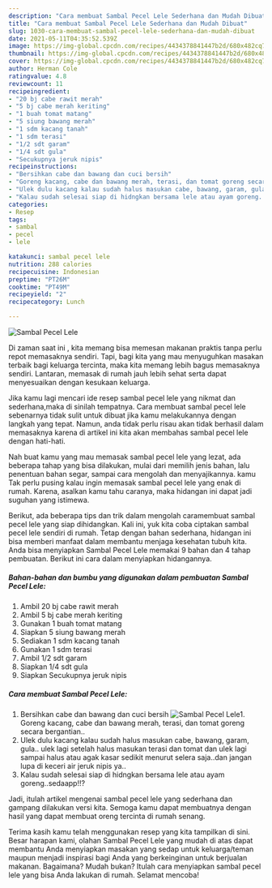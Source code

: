 ```yaml
---
description: "Cara membuat Sambal Pecel Lele Sederhana dan Mudah Dibuat"
title: "Cara membuat Sambal Pecel Lele Sederhana dan Mudah Dibuat"
slug: 1030-cara-membuat-sambal-pecel-lele-sederhana-dan-mudah-dibuat
date: 2021-05-11T04:35:52.539Z
image: https://img-global.cpcdn.com/recipes/4434378841447b2d/680x482cq70/sambal-pecel-lele-foto-resep-utama.jpg
thumbnail: https://img-global.cpcdn.com/recipes/4434378841447b2d/680x482cq70/sambal-pecel-lele-foto-resep-utama.jpg
cover: https://img-global.cpcdn.com/recipes/4434378841447b2d/680x482cq70/sambal-pecel-lele-foto-resep-utama.jpg
author: Herman Cole
ratingvalue: 4.8
reviewcount: 11
recipeingredient:
- "20 bj cabe rawit merah"
- "5 bj cabe merah keriting"
- "1 buah tomat matang"
- "5 siung bawang merah"
- "1 sdm kacang tanah"
- "1 sdm terasi"
- "1/2 sdt garam"
- "1/4 sdt gula"
- "Secukupnya jeruk nipis"
recipeinstructions:
- "Bersihkan cabe dan bawang dan cuci bersih"
- "Goreng kacang, cabe dan bawang merah, terasi, dan tomat goreng secara bergantian.."
- "Ulek dulu kacang kalau sudah halus masukan cabe, bawang, garam, gula.. ulek lagi setelah halus masukan terasi dan tomat dan ulek lagi sampai halus atau agak kasar sedikit menurut selera saja..dan jangan lupa di keceri air jeruk nipis ya.."
- "Kalau sudah selesai siap di hidngkan bersama lele atau ayam goreng..sedaapp!!?"
categories:
- Resep
tags:
- sambal
- pecel
- lele

katakunci: sambal pecel lele 
nutrition: 288 calories
recipecuisine: Indonesian
preptime: "PT26M"
cooktime: "PT49M"
recipeyield: "2"
recipecategory: Lunch

---
```



![Sambal Pecel Lele](https://img-global.cpcdn.com/recipes/4434378841447b2d/680x482cq70/sambal-pecel-lele-foto-resep-utama.jpg)

Di zaman  saat ini , kita memang bisa memesan makanan praktis tanpa perlu repot memasaknya sendiri. Tapi, bagi kita yang mau menyuguhkan masakan terbaik bagi keluarga tercinta, maka kita memang lebih bagus memasaknya sendiri. Lantaran, memasak di rumah jauh lebih sehat serta dapat menyesuaikan dengan kesukaan keluarga.

Jika kamu lagi mencari ide resep sambal pecel lele yang nikmat dan sederhana,maka di sinilah tempatnya. Cara membuat sambal pecel lele  sebenarnya tidak sulit untuk dibuat jika kamu melakukannya dengan langkah yang tepat. Namun, anda tidak perlu risau akan tidak berhasil dalam memasaknya 
karena di artikel ini kita akan membahas sambal pecel lele dengan hati-hati.  



Nah buat kamu yang mau memasak sambal pecel lele yang lezat, ada beberapa tahap yang bisa dilakukan, mulai dari memilih jenis bahan, lalu penentuan bahan segar, sampai cara mengolah dan menyajikannya. kamu Tak perlu pusing kalau ingin memasak sambal pecel lele yang enak di rumah. Karena, asalkan kamu  tahu caranya, maka hidangan ini dapat jadi suguhan yang istimewa.

Berikut, ada beberapa tips dan trik dalam mengolah caramembuat sambal pecel lele yang siap dihidangkan. Kali ini, yuk kita coba ciptakan sambal pecel lele sendiri di rumah. Tetap dengan bahan sederhana, hidangan ini bisa memberi manfaat dalam membantu menjaga kesehatan tubuh kita. Anda bisa menyiapkan Sambal Pecel Lele memakai 9 bahan dan 4 tahap pembuatan. Berikut ini cara dalam menyiapkan hidangannya.

<!--inarticleads1-->

##### Bahan-bahan dan bumbu yang digunakan dalam pembuatan Sambal Pecel Lele:

1. Ambil 20 bj cabe rawit merah
1. Ambil 5 bj cabe merah keriting
1. Gunakan 1 buah tomat matang
1. Siapkan 5 siung bawang merah
1. Sediakan 1 sdm kacang tanah
1. Gunakan 1 sdm terasi
1. Ambil 1/2 sdt garam
1. Siapkan 1/4 sdt gula
1. Siapkan Secukupnya jeruk nipis




<!--inarticleads2-->

##### Cara membuat Sambal Pecel Lele:

1. Bersihkan cabe dan bawang dan cuci bersih
<img src="https://img-global.cpcdn.com/steps/a8f57a44ece8f8e8/160x128cq70/sambal-pecel-lele-langkah-memasak-1-foto.jpg" alt="Sambal Pecel Lele">1. Goreng kacang, cabe dan bawang merah, terasi, dan tomat goreng secara bergantian..
1. Ulek dulu kacang kalau sudah halus masukan cabe, bawang, garam, gula.. ulek lagi setelah halus masukan terasi dan tomat dan ulek lagi sampai halus atau agak kasar sedikit menurut selera saja..dan jangan lupa di keceri air jeruk nipis ya..
1. Kalau sudah selesai siap di hidngkan bersama lele atau ayam goreng..sedaapp!!?




Jadi, itulah artikel mengenai  sambal pecel lele  yang sederhana dan gampang dilakukan versi kita. Semoga kamu dapat membuatnya dengan hasil yang dapat membuat oreng tercinta di rumah senang. 

Terima kasih kamu telah menggunakan resep yang kita tampilkan di sini. Besar harapan kami, olahan  Sambal Pecel Lele yang mudah di atas dapat membantu Anda menyiapkan masakan yang sedap untuk keluarga/teman maupun menjadi inspirasi bagi Anda yang berkeinginan untuk berjualan makanan. Bagaimana? Mudah bukan? Itulah cara menyiapkan sambal pecel lele yang bisa Anda lakukan di rumah. Selamat mencoba!

